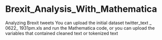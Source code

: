 # Brexit_Analysis_With_Mathematica
Analyzing Brexit tweets 
You can upload the initial dataset twitter_text _ 0622_ 1931pm.xls and run the Mathematica code, or you can upload the variables that contained cleaned text or tokenized text
